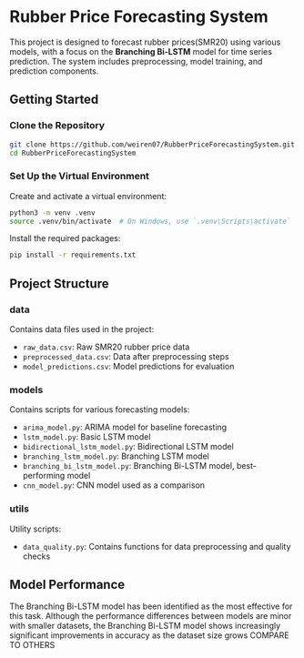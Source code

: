 # Rubber Price Forecasting System

This project is designed to forecast rubber prices(SMR20) using various models, with a focus on the **Branching Bi-LSTM** model for time series prediction. The system includes preprocessing, model training, and prediction components.

## Getting Started

### Clone the Repository
```bash
git clone https://github.com/weiren07/RubberPriceForecastingSystem.git
cd RubberPriceForecastingSystem
```

### Set Up the Virtual Environment

Create and activate a virtual environment:

```bash
python3 -m venv .venv
source .venv/bin/activate  # On Windows, use `.venv\Scripts\activate`
```

Install the required packages:

```bash
pip install -r requirements.txt
```

## Project Structure

### data
Contains data files used in the project:
- `raw_data.csv`: Raw SMR20 rubber price data
- `preprocessed_data.csv`: Data after preprocessing steps
- `model_predictions.csv`: Model predictions for evaluation

### models
Contains scripts for various forecasting models:
- `arima_model.py`: ARIMA model for baseline forecasting
- `lstm_model.py`: Basic LSTM model
- `bidirectional_lstm_model.py`: Bidirectional LSTM model
- `branching_lstm_model.py`: Branching LSTM model
- `branching_bi_lstm_model.py`: Branching Bi-LSTM model, best-performing model
- `cnn_model.py`: CNN model used as a comparison

### utils
Utility scripts:
- `data_quality.py`: Contains functions for data preprocessing and quality checks

## Model Performance

The Branching Bi-LSTM model has been identified as the most effective for this task. Although the performance differences between models are minor with smaller datasets, the Branching Bi-LSTM model shows increasingly significant improvements in accuracy as the dataset size grows COMPARE TO OTHERS